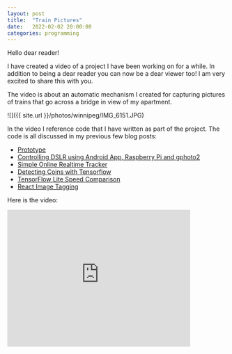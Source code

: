 ```yaml
---
layout: post
title:  "Train Pictures"
date:   2022-02-02 20:00:00
categories: programming
---
```


Hello dear reader!

I have created a video of a project I have been working on for a while. In addition to being a dear reader you can now be a dear viewer too! I am very excited to share this with you.

The video is about an automatic mechanism I created for capturing pictures of trains that go across a bridge in view of my apartment.

![]({{ site.url }}/photos/winnipeg/IMG_6151.JPG)

In the video I reference code that I have written as part of the project. The code is all discussed in my previous few blog posts:
 - [Prototype](https://szonov.com/programming/2021/03/28/prototype/)
 - [Controlling DSLR using Android App, Raspberry Pi and gphoto2](https://szonov.com/programming/2021/08/15/controlling-dslr-using-android-app-raspberry-pi-and-gphoto2/)
 - [Simple Online Realtime Tracker](https://szonov.com/programming/2021/08/30/simple-online-realtime-tracking/)
 - [Detecting Coins with Tensorflow](https://szonov.com/programming/2021/11/05/detecting-coins-with-tensorflow/)
 - [TensorFlow Lite Speed Comparison](https://szonov.com/programming/2021/11/12/tensorflow-lite-speed-comparison/)
 - [React Image Tagging](https://szonov.com/programming/2022/01/03/react-image-tagging/)

Here is the video:

<iframe width="420" height="315" src="http://www.youtube.com/embed/PlVF_0MooQE" frameborder="0" allowfullscreen></iframe>

